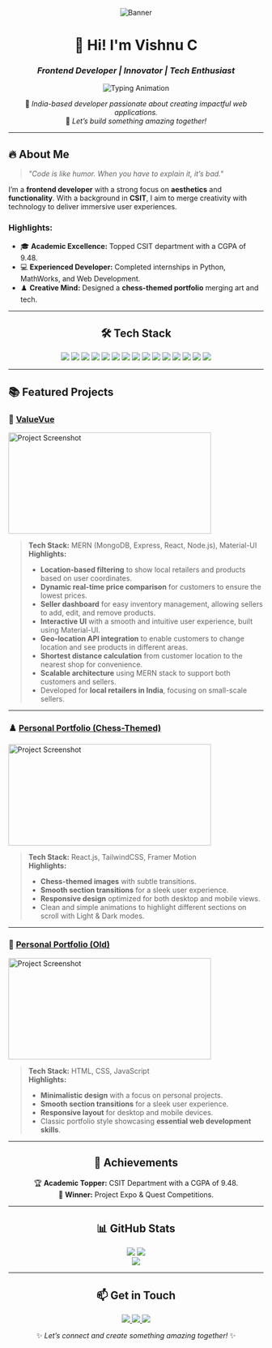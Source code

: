 <div align="center">

![Banner](https://i.postimg.cc/FzmsvKVx/github-header-image.png) <!-- Replace with your custom banner -->

# 💫 **Hi! I'm Vishnu C**  
### *Frontend Developer | Innovator | Tech Enthusiast*  

![Typing Animation](https://readme-typing-svg.herokuapp.com?font=Fira+Code&size=25&pause=1000&color=FFD700&center=true&vCenter=true&width=435&lines=Crafting+Web+Experiences;Turning+Ideas+Into+Reality;Building+Interactive+Websites)

📍 *India-based developer passionate about creating impactful web applications.*  
🌟 *Let’s build something amazing together!*

---

</div>

## 🔥 **About Me**
> *"Code is like humor. When you have to explain it, it’s bad."*
 
I’m a **frontend developer** with a strong focus on **aesthetics** and **functionality**. With a background in **CSIT**, I aim to merge creativity with technology to deliver immersive user experiences.

### Highlights:  
- 🎓 **Academic Excellence:** Topped CSIT department with a CGPA of 9.48.  
- 💻 **Experienced Developer:** Completed internships in Python, MathWorks, and Web Development.  
- ♟️ **Creative Mind:** Designed a **chess-themed portfolio** merging art and tech.

---

<div align="center">

## 🛠️ **Tech Stack**

<p align="center">
<img src="https://img.shields.io/badge/HTML5-%23E34F26.svg?style=for-the-badge&logo=html5&logoColor=white" />
<img src="https://img.shields.io/badge/CSS3-%231572B6.svg?style=for-the-badge&logo=css3&logoColor=white" />
<img src="https://img.shields.io/badge/JavaScript-%23F7DF1E.svg?style=for-the-badge&logo=javascript&logoColor=black" />
<img src="https://img.shields.io/badge/MongoDB-%234EA94B.svg?style=for-the-badge&logo=mongodb&logoColor=white" />
<img src="https://img.shields.io/badge/Express.js-%23000000.svg?style=for-the-badge&logo=express&logoColor=white" />
<img src="https://img.shields.io/badge/React-%2361DAFB.svg?style=for-the-badge&logo=react&logoColor=black" />
<img src="https://img.shields.io/badge/Node.js-%23339933.svg?style=for-the-badge&logo=node.js&logoColor=white" />
<img src="https://img.shields.io/badge/Next.js-%23000000.svg?style=for-the-badge&logo=next.js&logoColor=white" />
<img src="https://img.shields.io/badge/TailwindCSS-%2338B2AC.svg?style=for-the-badge&logo=tailwind-css&logoColor=white" />
<img src="https://img.shields.io/badge/Python-%233776AB.svg?style=for-the-badge&logo=python&logoColor=white" />
<img src="https://img.shields.io/badge/Java-%23F7DF1E.svg?style=for-the-badge&logo=java&logoColor=white" />
<img src="https://img.shields.io/badge/MySQL-%2300F5D4.svg?style=for-the-badge&logo=mysql&logoColor=white" />
<img src="https://img.shields.io/badge/SQLite-%2307405E.svg?style=for-the-badge&logo=sqlite&logoColor=white" />
<img src="https://img.shields.io/badge/GitHub-%23000000.svg?style=for-the-badge&logo=github&logoColor=white" />
<img src="https://img.shields.io/badge/Framer%20Motion-%2320C8FF.svg?style=for-the-badge&logo=framer&logoColor=white" />

</p>

</div>

---

## 📚 **Featured Projects**

### 🛒 [**ValueVue**](https://github.com/Vishnu293/ValueVue-Frontend)  
<img src="https://i.postimg.cc/x1yKKkcK/Valuevue-home.png" alt="Project Screenshot" width="400" height="200"/>

> **Tech Stack:** MERN (MongoDB, Express, React, Node.js), Material-UI  
> **Highlights:**  
> - **Location-based filtering** to show local retailers and products based on user coordinates.  
> - **Dynamic real-time price comparison** for customers to ensure the lowest prices.  
> - **Seller dashboard** for easy inventory management, allowing sellers to add, edit, and remove products.  
> - **Interactive UI** with a smooth and intuitive user experience, built using Material-UI.  
> - **Geo-location API integration** to enable customers to change location and see products in different areas.  
> - **Shortest distance calculation** from customer location to the nearest shop for convenience.  
> - **Scalable architecture** using MERN stack to support both customers and sellers.  
> - Developed for **local retailers in India**, focusing on small-scale sellers.

---

### ♟️ [**Personal Portfolio (Chess-Themed)**](https://github.com/Vishnu293/nPortfolio)  
<img src="https://i.postimg.cc/Hs5c94GK/portfolio-new.png" alt="Project Screenshot" width="400" height="200"/>

> **Tech Stack:** React.js, TailwindCSS, Framer Motion  
> **Highlights:**  
> - **Chess-themed images** with subtle transitions.  
> - **Smooth section transitions** for a sleek user experience.  
> - **Responsive design** optimized for both desktop and mobile views.  
> - Clean and simple animations to highlight different sections on scroll with Light & Dark modes.  

---

### 👤 [**Personal Portfolio (Old)**](https://github.com/Vishnu293/vishnu_portfolio)  
<img src="https://i.postimg.cc/CLyj4H2z/portfolio-old.png" alt="Project Screenshot" width="400" height="200"/>

> **Tech Stack:** HTML, CSS, JavaScript  
> **Highlights:**  
> - **Minimalistic design** with a focus on personal projects.
> - **Smooth section transitions** for a sleek user experience.  
> - **Responsive layout** for desktop and mobile devices.  
> - Classic portfolio style showcasing **essential web development skills**.  

---

<div align="center">

## 🌟 **Achievements**

🏆 **Academic Topper:** CSIT Department with a CGPA of 9.48.  
🥇 **Winner:** Project Expo & Quest Competitions.
</div>

---

<div align="center">

## 📊 **GitHub Stats**

<p align="center">
<img src="https://github-readme-stats.vercel.app/api?username=Vishnu293&show_icons=true&theme=radical&hide_border=true" />
<img src="https://github-readme-streak-stats.herokuapp.com/?user=Vishnu293&theme=radical&hide_border=true" /><br/>
<img src="https://github-readme-stats.vercel.app/api/top-langs/?username=Vishnu293&layout=compact&theme=radical&hide_border=true" />
</p>

</div>

---

<div align="center">

## 📫 **Get in Touch**

<p align="center">
<a href="https://www.linkedin.com/in/vishnu293/" target="_blank">
<img src="https://img.shields.io/badge/LinkedIn-%230077B5.svg?style=for-the-badge&logo=linkedin&logoColor=white" />
</a>
<a href="mailto:vishnuyadav2932002@gmail.com" target="_blank">
<img src="https://img.shields.io/badge/Email-D14836?style=for-the-badge&logo=gmail&logoColor=white" />
</a>
<a href="https://github.com/Vishnu293" target="_blank">
<img src="https://img.shields.io/badge/GitHub-%23181717.svg?style=for-the-badge&logo=github&logoColor=white" />
</a>
</p>

✨ *Let’s connect and create something amazing together!* ✨  

</div>
